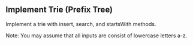 

Implement Trie (Prefix Tree) 
---


Implement a trie with insert, search, and startsWith methods.



Note:
You may assume that all inputs are consist of lowercase letters a-z.


